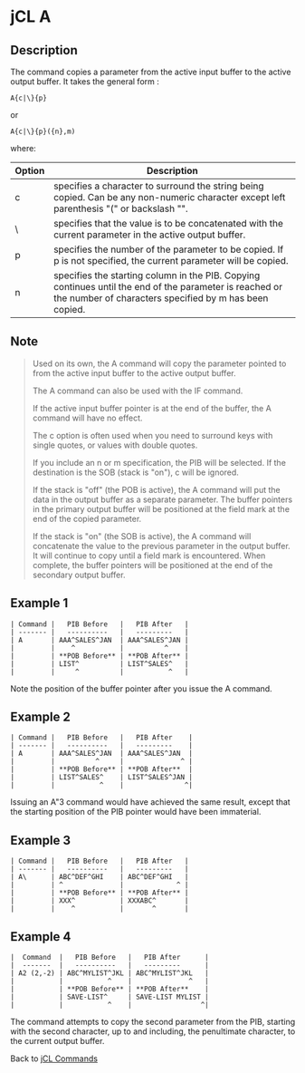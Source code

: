 # jCL A

<PageHeader />

## Description

The command copies a parameter from the active input buffer to the active output buffer. It takes the general form :

```
A{c|\}{p}
```

or

```
A{c|\}{p}({n},m)
```



where:


| Option | Description |
| --- | --- |
| c | specifies a character to surround the string being copied. Can be any non-numeric character except left parenthesis "(" or backslash "\". |
| \ | specifies that the value is to be concatenated with the current parameter in the active output buffer. |
| p | specifies the number of the parameter to be copied. If p is not specified, the current parameter will be copied. |
| n | specifies the starting column in the PIB. Copying continues until the end of the parameter is reached or the number of characters specified by m has been copied.<br> |

## Note

> Used on its own, the A command will copy the parameter pointed to from the active input buffer to the active output buffer.
>
> The A command can also be used with the IF command.
>
> If the active input buffer pointer is at the end of the buffer, the A command will have no effect.
>
> The c option is often used when you need to surround keys with single quotes, or values with double quotes.
>
> If you include an n or m specification, the PIB will be selected. If the destination is the SOB (stack is "on"), c will be ignored.
>
> If the stack is "off" (the POB is active), the A command will put the data in the output buffer as a separate parameter. The buffer pointers in the primary output buffer will be positioned at the field mark at the end of the copied parameter.
>
> If the stack is "on" (the SOB is active), the A command will concatenate the value to the previous parameter in the output buffer. It will continue to copy until a field mark is encountered. When complete, the buffer pointers will be positioned at the end of the secondary output buffer.

## Example 1

```
| Command |   PIB Before   |   PIB After   |
| ------- |   ----------   |   ---------   |
| A       | AAA^SALES^JAN  | AAA^SALES^JAN |
|         |    ^           |          ^    |
|         | **POB Before** | **POB After** |
|         | LIST^          | LIST^SALES^   |
|         |     ^          |           ^   |

```

Note the position of the buffer pointer after you issue the A command.

## Example 2

```
| Command |   PIB Before   |   PIB After    |
| ------- |   ----------   |   ---------    |
| A       | AAA^SALES^JAN  | AAA^SALES^JAN  |
|         |          ^     |              ^ |
|         | **POB Before** | **POB After**  |
|         | LIST^SALES^    | LIST^SALES^JAN |
|         |           ^    |               ^|
```

Issuing an A"3 command would have achieved the same result, except that the starting position of the PIB pointer would have been immaterial.

## Example 3

```
| Command |   PIB Before   |   PIB After   |
| ------- |   ----------   |   ---------   |
| A\      | ABC^DEF^GHI    | ABC^DEF^GHI   |
|         | ^              |             ^ |
|         | **POB Before** | **POB After** |
|         | XXX^           | XXXABC^       |
|         |    ^           |       ^       |
```

## Example 4

```
|  Command  |   PIB Before   |   PIB After      |
|  -------  |   ----------   |   ---------      |
| A2 (2,-2) | ABC^MYLIST^JKL | ABC^MYLIST^JKL   |
|           |           ^    |              ^   |
|           | **POB Before** | **POB After**    |
|           | SAVE-LIST^     | SAVE-LIST MYLIST |
|           |           ^    |                 ^|
```

The command attempts to copy the second parameter from the PIB, starting with the second character, up to and including, the penultimate character, to the current output buffer.

Back to [jCL Commands](./../README.md)
  
<PageFooter />